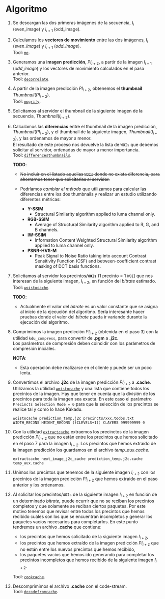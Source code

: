 Algoritmo
=========   

1.  Se descargan las dos primeras imágenes de la secuencia, $I_i$
     (even_image) y $I_{i+1}$ (odd_image). 

2.  Calculamos los **vectores de movimiento** entre las dos imágenes, 
    $I_i$ ($even\_image$) y $I_{i+1}$ ($odd\_image$).  
    Tool: [`me`](tools.html#tool_motion_estimation). 

3.  Generamos una **imagen predicción**, $PI_{i+2}$, a partir de la imagen $I_{i+1}$
    ($odd\_image$) y los vectores de movimiento calculados en el paso
    anterior.  
    Tool: [`decorrelate`](tools.html#decorrelate). 

4.  A partir de la imagen predicción $PI_{i+2}$, obtenemos el **thumbnail** 
    $Thumbnail(PI_{i+2})$.  
    Tool: [`mogrify`](tools.html#tool_mogrify). 

5.  Solicitamos al servidor el thumbnail de la siguiente imagen de la
    secuencia, $Thumbnail(I_{i+2})$.

6.  Calculamos las **diferencias** entre el thumbnail de la imagen predicción, $Thumbnail(PI_{i+2})$, 
    y el thumbnail de la siguiente imagen, $Thumbnail(I_{i+2})$, y las ordenamos 
    de mayor a menor.  
    El resultado de este proceso nos devuelve la lista de `WOIs` que debemos
    solicitar al servidor, ordenadas de mayor a menor importancia.  
    Tool: [`differencesthumbnails`](tools.html#tool_differencesthumbnails).  

    **TODO**:  
    - ~~No incluir en el listado aquellas `WOIs` donde no exista diferencia,
    para ahorrarnos tener que solicitarlas al servidor.~~
    - Podríamos *cambiar el método* que utilizamos para calcular las diferencias
    entre los dos thumbnails y realizar un estudio utilizando diferentes métricas:

        - **Y-SSIM**
            - Structural Similarity algorithm applied to luma channel only.
        - **RGB-SSIM**
            - Average of Structural Similarity algorithm applied to R, G, and B channels.
        - **IW-SSIM**
            - Information Content Weighted Structural Similarity algorithm applied to luma 
            channel only.
        - **PSNR-HVS-M**
            - Peak Signal to Noise Ratio taking into account Contrast Sensitivity Function 
            (CSF) and between-coefficient contrast masking of DCT basis functions.

7.  Solicitamos al servidor los precintos/**`WOIs`** (1 precinto = 1 `WOI`) que nos interesan de la
    siguiente imagen, $I_{i+2}$, en función del $bitrate$ estimado.  
    Tool: [`woistocache`](tools.html#tool_woistocache).  
    
    **TODO**:  
    - Actualmente el valor del $bitrate$ es un valor constante que se asigna al inicio de
    la ejecución del algoritmo. Sería interesante hacer pruebas donde el valor del $bitrate$
    pueda ir variando durante la ejecución del algoritmo.

8.  Comprimimos la imagen predicción $PI_{i+2}$ (obtenida en el paso 3) con la
    utilidad `kdu_compress`, para convertir de **.pgm** a **.j2c**.  
    Los parámetros de compresión deben coincidir con los parámetros de
    compresión iniciales.  

    **NOTA**:  
    - Esta operación debe realizarse en el cliente y puede ser un poco lenta.

9.  Convertimos el archivo **.j2c** de la imagen predicción $PI_{i+2}$ a
    **.cache**.  
    Utilizamos la utilidad [`woistocache`](tools.html#tool_woistocache) y una lista que contiene todos
    los precintos de la imagen. Hay que tener en cuenta que la división
    de los precintos para toda la imagen sea exacta. En este caso el
    parámetro `Precincts Selection Mode = 0` para que la selección de
    los precintos se realice tal y como lo hace Kakadu.  

    ```
    woistocache prediction_temp.j2c precincts/xxx.todos.txt WIDTH_RECONS HEIGHT_RECONS ((CLEVELS+1)) CLAYERS 999999999 0
    ```

10. Con la utilidad [`extractcache`](tools.html#tool_extractcache) extraemos los precinctos de la imagen 
    predicción $PI_{i+2}$ que no están entre los precintos que hemos solicitado
    en el paso 7 para la imagen $I_{i+2}$. Los precintos que hemos extraído de la imagen
    predicción los guardamos en el archivo $temp\_aux.cache$.  
    
    ```
    extractcache next_image_j2c_cache prediction_temp.j2c.cache temp_aux.cache
    ```

11. Unimos los precintos que tenemos de la siguiente imagen $I_{i+2}$ con los precintos
    de la imagen predicción $PI_{i+2}$ que hemos extraído en el paso anterior y los
    ordenamos.

12. Al solicitar los precintos/`WOIs` de la siguiente imagen $I_{i+2}$ en función
    de un determinado $bitrate$, puede ocurrir que no se reciban los precintos completos
    y que solamente se reciban ciertos paquetes. Por este motivo tenemos que revisar
    entre todos los precintos que hemos recibido cuáles son los que se encuentran 
    incompletos y generar los paquetes vacíos necesarios para completarlos. 
    En este punto tendremos un archivo **.cache** que contiene:
    -  los precintos que hemos solicitado de la siguiente imagen $I_{i+2}$,
    -  los precintos que hemos extraído de la imagen predicción $PI_{i+2}$ que no
       están entre los nuevos precintos que hemos recibido,
    -  los paquetes vacíos que hemos ido generando para completar los precintos
       incompletos que hemos recibido de la siguiente imagen $I_{i+2}$.  
    
    Tool: [`cookcache`](tools.html#tool_cookcache).  

13. Descomprimimos el archivo **.cache** con el code-stream.  
    Tool: [`decodefromcache`](tools.html#tool_decodefromcache).  
